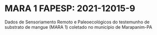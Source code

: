 # MARA 1 FAPESP: 2021-12015-9
Dados de Sensoriamento Remoto e Paleoecológicos do testemunho de substrato de mangue (MARA 1) coletado no município de Marapanim-PA
